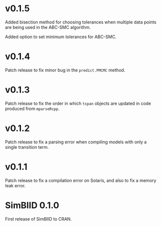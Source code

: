 # v0.1.5

Added bisection method for choosing tolerances when multiple
data points are being used in the ABC-SMC algorithm.

Added option to set minimum tolerances for ABC-SMC.

# v0.1.4

Patch release to fix minor bug in the `predict.PMCMC` method.

# v0.1.3

Patch release to fix the order in which `tspan` objects are
updated in code produced from `mparseRcpp`.

# v0.1.2

Patch release to fix a parsing error when compiling models
with only a single transition term.

# v0.1.1

Patch release to fix a compilation error on Solaris, and also
to fix a memory leak error.

# SimBIID 0.1.0

First release of SimBIID to CRAN.
